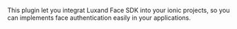 
This plugin let you integrat Luxand Face SDK into your ionic projects, so you can implements face authentication easily in your applications.
